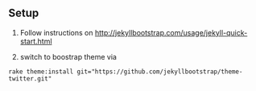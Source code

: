 
Setup
---

1) Follow instructions on http://jekyllbootstrap.com/usage/jekyll-quick-start.html


2) switch to boostrap theme via
```
rake theme:install git="https://github.com/jekyllbootstrap/theme-twitter.git"
```
